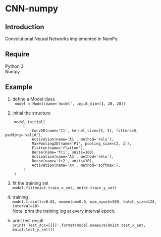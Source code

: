# CNN-numpy
## Introduction
Convolutional Neural Networks implemented in NumPy.

## Require  
Python 3  
Numpy  

## Example
1. define a Model class  
`` 
model = Model(name='model', input_dim=[1, 28, 28])
``

2. initial the structure  
```
    model.initial(
        [
            Conv2D(name='C1', kernel_size=[3, 3], filters=5, padding='valid'),
            Activation(name='A1', method='relu'),
            MaxPooling2D(name='P1', pooling_size=[2, 2]),
            Flatten(name='flatten'),
            Dense(name='fc1', units=100),
            Activation(name='A3', method='relu'),
            Dense(name='fc2', units=10),
            Activation(name='A4', method='softmax'),
        ]
    )
```

3. fit the training set  
``
model.fit(mnist.train_x_set, mnist.train_y_set)
``

4. training  
``
model.train(lr=0.01, momentum=0.9, max_epoch=500, batch_size=128, interval=10)
``  
Note: print the training log at every interval epoch.  

5. print test result  
``
print('Test_Acc=[{}]'.format(model.measure(mnist.test_x_set, mnist.test_y_set)))
``
